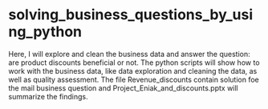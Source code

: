# solving_business_questions_by_using_python
Here, I will explore and clean the business data and answer the question: are product discounts beneficial or not.
The python scripts will show how to work with the business data, like data exploration and cleaning the data, as well as quality assessment. The file Revenue_discounts contain solution foe the mail business question and Project_Eniak_and_discounts.pptx will summarize the findings.  
